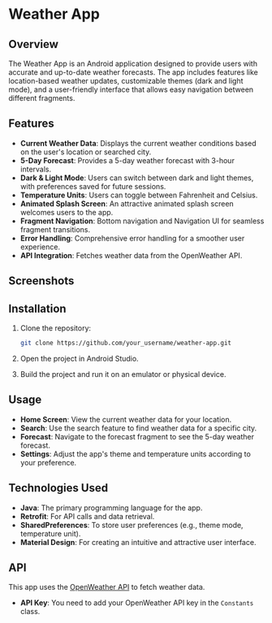 # Weather App

## Overview

The Weather App is an Android application designed to provide users with accurate and up-to-date weather forecasts. The app includes features like location-based weather updates, customizable themes (dark and light mode), and a user-friendly interface that allows easy navigation between different fragments.

## Features

- **Current Weather Data**: Displays the current weather conditions based on the user's location or searched city.
- **5-Day Forecast**: Provides a 5-day weather forecast with 3-hour intervals.
- **Dark & Light Mode**: Users can switch between dark and light themes, with preferences saved for future sessions.
- **Temperature Units**: Users can toggle between Fahrenheit and Celsius.
- **Animated Splash Screen**: An attractive animated splash screen welcomes users to the app.
- **Fragment Navigation**: Bottom navigation and Navigation UI for seamless fragment transitions.
- **Error Handling**: Comprehensive error handling for a smoother user experience.
- **API Integration**: Fetches weather data from the OpenWeather API.

## Screenshots


## Installation

1. Clone the repository:

    ```bash
    git clone https://github.com/your_username/weather-app.git
    ```

2. Open the project in Android Studio.
3. Build the project and run it on an emulator or physical device.

## Usage

- **Home Screen**: View the current weather data for your location.
- **Search**: Use the search feature to find weather data for a specific city.
- **Forecast**: Navigate to the forecast fragment to see the 5-day weather forecast.
- **Settings**: Adjust the app's theme and temperature units according to your preference.

## Technologies Used

- **Java**: The primary programming language for the app.
- **Retrofit**: For API calls and data retrieval.
- **SharedPreferences**: To store user preferences (e.g., theme mode, temperature unit).
- **Material Design**: For creating an intuitive and attractive user interface.

## API

This app uses the [OpenWeather API](https://openweathermap.org/api) to fetch weather data.

- **API Key**: You need to add your OpenWeather API key in the `Constants` class.
  
